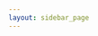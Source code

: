 ```yaml
---
layout: sidebar_page
---
```


<script>
  (async () => {
    
    const indexResponse = await fetch('https://api.github.com/repos/bear-rsg/contents/event?ref=dev-v1');
    const indexData = await indexResponse.json();
    
    let indexHtmlString = '<ul>';
    
    for (let indexFile of indexData) {
        
        if(indexFile.name != 'index.md'){
            let indexFileName = indexFile.name;
            let indexFilePath = indexFile.path;
            
            if (indexFileName.endsWith('.md')) {
                indexFileName = indexFileName.slice(0, -3);
                indexFilePath = indexFile.path.slice(0, -3) + '.html';
            }
            indexFileName = indexFileName.replace(/([a-z0-9])([A-Z])/g, '$1 $2');
            indexFileName = indexFileName.replace(/([a-z])([0-9])/g, '$1 $2');
            indexFileName= indexFileName.replace(/([a-z0-9])([-])([a-z0-9])/g, '$1 $3');
                
            let indexCapFileName = indexFileName.replace(/(^\w{1})|(\s+\w{1})/g, letter => letter.toUpperCase());
            
            indexHtmlString += `<li><a href="/${indexFilePath}">${indexCapFileName}</a></li>`;
        }
    }
    indexHtmlString += '</ul>';
    
    document.getElementsByClassName('left-area')[0].innerHTML = indexHtmlString;
  })()
</script>